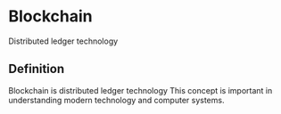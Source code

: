 # Blockchain

Distributed ledger technology

## Definition
Blockchain is distributed ledger technology This concept is important in understanding modern technology and computer systems.
